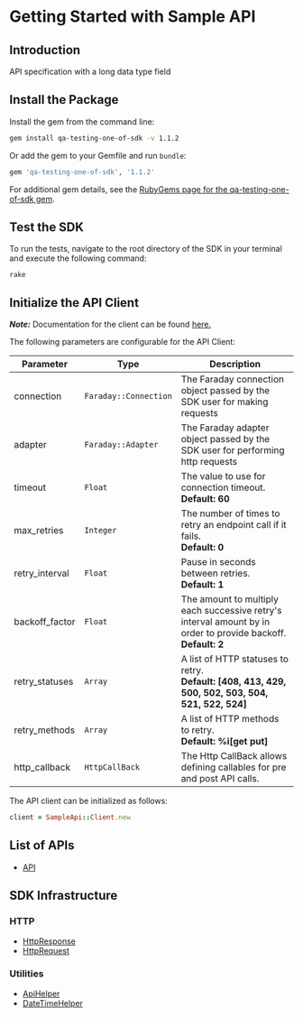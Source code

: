 
# Getting Started with Sample API

## Introduction

API specification with a long data type field

## Install the Package

Install the gem from the command line:

```bash
gem install qa-testing-one-of-sdk -v 1.1.2
```

Or add the gem to your Gemfile and run `bundle`:

```ruby
gem 'qa-testing-one-of-sdk', '1.1.2'
```

For additional gem details, see the [RubyGems page for the qa-testing-one-of-sdk gem](https://rubygems.org/gems/qa-testing-one-of-sdk/versions/1.1.2).

## Test the SDK

To run the tests, navigate to the root directory of the SDK in your terminal and execute the following command:

```
rake
```

## Initialize the API Client

**_Note:_** Documentation for the client can be found [here.](https://www.github.com/tahaali2000/qa-testing-one-of-ruby-sdk/tree/1.1.2/doc/client.md)

The following parameters are configurable for the API Client:

| Parameter | Type | Description |
|  --- | --- | --- |
| connection | `Faraday::Connection` | The Faraday connection object passed by the SDK user for making requests |
| adapter | `Faraday::Adapter` | The Faraday adapter object passed by the SDK user for performing http requests |
| timeout | `Float` | The value to use for connection timeout. <br> **Default: 60** |
| max_retries | `Integer` | The number of times to retry an endpoint call if it fails. <br> **Default: 0** |
| retry_interval | `Float` | Pause in seconds between retries. <br> **Default: 1** |
| backoff_factor | `Float` | The amount to multiply each successive retry's interval amount by in order to provide backoff. <br> **Default: 2** |
| retry_statuses | `Array` | A list of HTTP statuses to retry. <br> **Default: [408, 413, 429, 500, 502, 503, 504, 521, 522, 524]** |
| retry_methods | `Array` | A list of HTTP methods to retry. <br> **Default: %i[get put]** |
| http_callback | `HttpCallBack` | The Http CallBack allows defining callables for pre and post API calls. |

The API client can be initialized as follows:

```ruby
client = SampleApi::Client.new
```

## List of APIs

* [API](https://www.github.com/tahaali2000/qa-testing-one-of-ruby-sdk/tree/1.1.2/doc/controllers/api.md)

## SDK Infrastructure

### HTTP

* [HttpResponse](https://www.github.com/tahaali2000/qa-testing-one-of-ruby-sdk/tree/1.1.2/doc/http-response.md)
* [HttpRequest](https://www.github.com/tahaali2000/qa-testing-one-of-ruby-sdk/tree/1.1.2/doc/http-request.md)

### Utilities

* [ApiHelper](https://www.github.com/tahaali2000/qa-testing-one-of-ruby-sdk/tree/1.1.2/doc/api-helper.md)
* [DateTimeHelper](https://www.github.com/tahaali2000/qa-testing-one-of-ruby-sdk/tree/1.1.2/doc/date-time-helper.md)

